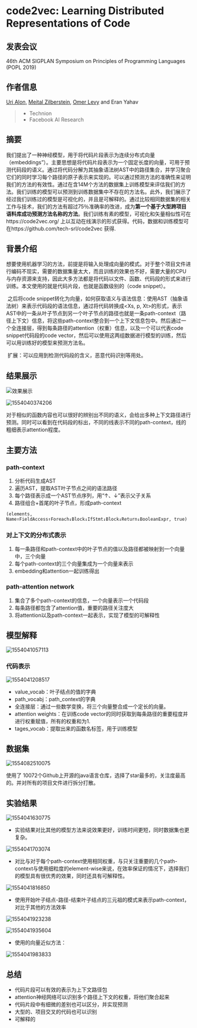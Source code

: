 # code2vec: Learning Distributed Representations of Code



## 发表会议

46th ACM SIGPLAN Symposium on Principles of Programming Languages (POPL 2019)

## 作者信息

[Uri Alon](http://urialon.cswp.cs.technion.ac.il/), [Meital Zilberstein](http://www.cs.technion.ac.il/~mbs/), [Omer Levy](https://levyomer.wordpress.com/) and Eran Yahav

>* Technion
>* Facebook AI Research

## 摘要

​	我们提出了一种神经模型，用于将代码片段表示为连续分布式向量（embeddings”）。主要思想是将代码片段表示为一个固定长度的向量，可用于预测代码段的语义。通过将代码分解为其抽象语法树AST中的路径集合，并学习聚合它们的同时学习每个路径的原子表示来实现的。
​	可以通过预测方法的准确性来证明我们的方法的有效性。通过在含14M个方法的数据集上训练模型来评估我们的方法。我们训练的模型可以预测到训练数据集中不存在的方法名。此外，我们展示了经过我们训练过的模型是可视化的，并且是可解释的。
​	通过比较相同数据集的相关工作与技术，我们的方法有超过75％准确率的改进，成为**第一个基于大型跨项目语料库成功预测方法名称的方法**。我们训练有素的模型，可视化和矢量相似性可在https://code2vec.org/  上以互动在线演示的形式获得。代码，数据和训练模型可在https://github.com/tech-srl/code2vec 获得.

## 背景介绍

​	想要使用机器学习的方法，前提是将输入处理成向量的模式。对于整个项目文件进行编码不现实，需要的数据集量太大，而且训练的效果也不好，需要大量的CPU与内存资源来支持，因此大多方法都是将代码以文件、函数、代码段的形式来进行训练。本文使用的就是代码片段，也就是函数级别的（code snippet）。

​	之后将code snippet转化为向量，如何获取语义与语法信息：使用AST（抽象语法树）来表示代码段的语法信息，通过将代码转换成<Xs, p, Xt>的形式，表示AST中的一条从叶子节点到另一个叶子节点的路径也就是一条path-context（路径上下文）信息，将这些path-context整合到一个上下文信息包中。然后通过一个全连接层，得到每条路径的attention（权重）信息，以及一个可以代表code snippet代码段的code vector，然后可以使用这两组数据进行模型的训练，然后可以用训练好的模型来预测方法名。

​	扩展：可以应用到检测代码段的含义，恶意代码识别等用处。



## 结果展示

![效果展示](https://github.com/sunSUNQ/Paper_reading/raw/master/code2vec/image/result_show.png)

![1554040374206](https://github.com/sunSUNQ/Paper_reading/raw/master/code2vec/image/result_AST.png)

​	对于相似的函数内容也可以很好的辨别出不同的语义，会给出多种上下文路径进行预测。同时可以看到在代码段的标出，不同的线表示不同的path-context，线的粗细表示attention程度。



## 主要方法

### path-context

1. 分析代码生成AST
2. 遍历AST，提取AST叶子节点之间的语法路径
3. 每个路径表示成一个AST节点序列，用“↑、↓”表示父子关系
4. 路径组合+首尾的叶子节点，形成path-context

```
(elements, Name↑FieldAccess↑Foreach↓Block↓IfStmt↓Block↓Return↓BooleanExpr, true)
```



### 对上下文的分布式表示

1. 每一条路径和path-context中的叶子节点的值以及路径都被映射到一个向量中，三个向量
2. 每个path-context的三个向量集成为一个向量来表示
3. embedding和attention一起训练得出

### path-attention network

1. 集合了多个path-context的信息，一个向量表示一个代码段
2. 每条路径都包含了attention值，重要的路径关注度大
3. 将attention以及path-context一起表示，实现了模型的可解释性



## 模型解释

![1554041057113](https://github.com/sunSUNQ/Paper_reading/raw/master/code2vec/image/model.png)

### 代码表示

![1554041208517](https://github.com/sunSUNQ/Paper_reading/raw/master/code2vec/image/path_context.png)

- value_vocab：叶子结点的值的字典
- path_vocabj：path_context的字典
- 全连接层：通过一些数学变换，将三个向量整合成一个定长的向量。
- attention weights：在训练code vector的同时获取到每条路径的重要程度并进行权重赋值，所有的权重和为1.
- tages_vocab：提取出来的函数名标签，用于训练模型



## 数据集

![1554082510075](https://github.com/sunSUNQ/Paper_reading/raw/master/code2vec/image/dataset.png)

使用了 10072个Github上开源的java语言仓库，选择了star最多的，关注度最高的。并对所有的项目文件进行拆分打散。

## 实验结果

![1554041630775](https://github.com/sunSUNQ/Paper_reading/raw/master/code2vec/image/comparation.png)

- 实验结果对比其他的模型方法来说效果更好，训练时间更短，同时数据集也更复杂。

![1554041703074](https://github.com/sunSUNQ/Paper_reading/raw/master/code2vec/image/attention_compare.png)

- 对比与对于每个path-context使用相同权重，与只关注重要的几个path-context与使用细粒度的element-wise来说，在效率保证的情况下，选择我们的模型具有很优秀的效果，同时还具有可解释性。

![1554041816850](https://github.com/sunSUNQ/Paper_reading/raw/master/code2vec/image/path_compare.png)

- 使用开始叶子结点-路径-结束叶子结点的三元祖的模式来表示path-context，对比于其他的方法效率

![1554041923238](https://github.com/sunSUNQ/Paper_reading/raw/master/code2vec/image/detail_show.png)

![1554041935604](https://github.com/sunSUNQ/Paper_reading/raw/master/code2vec/image/detail_AST.png)

- 使用的向量近似方法：

![1554041983833](https://github.com/sunSUNQ/Paper_reading/raw/master/code2vec/image/rules.png)



## 总结
* 代码片段可以有效的表示为上下文路径包
* attention神经网络可以识别多个路径上下文的权重，将他们聚合起来
* 代码片段中有细微的差别也可以区分，并实现预测
* 大型的、项目交叉的代码也可以识别
* 可解释的
